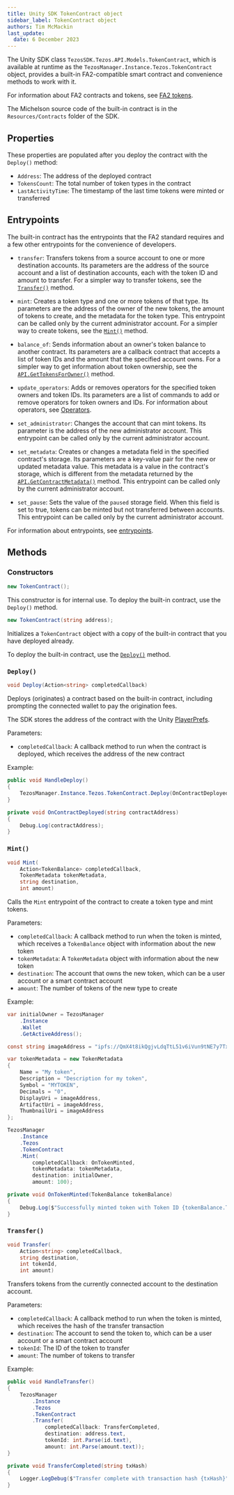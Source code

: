 ```yaml
---
title: Unity SDK TokenContract object
sidebar_label: TokenContract object
authors: Tim McMackin
last_update:
  date: 6 December 2023
---
```


The Unity SDK class `TezosSDK.Tezos.API.Models.TokenContract`, which is available at runtime as the `TezosManager.Instance.Tezos.TokenContract` object, provides a built-in FA2-compatible smart contract and convenience methods to work with it.

For information about FA2 contracts and tokens, see [FA2 tokens](../../architecture/tokens/FA2).

The Michelson source code of the built-in contract is in the `Resources/Contracts` folder of the SDK.

## Properties

These properties are populated after you deploy the contract with the `Deploy()` method:

- `Address`: The address of the deployed contract
- `TokensCount`: The total number of token types in the contract
- `LastActivityTime`: The timestamp of the last time tokens were minted or transferred

## Entrypoints

The built-in contract has the entrypoints that the FA2 standard requires and a few other entrypoints for the convenience of developers.

- `transfer`: Transfers tokens from a source account to one or more destination accounts.
Its parameters are the address of the source account and a list of destination accounts, each with the token ID and amount to transfer.
For a simpler way to transfer tokens, see the [`Transfer()`](#transfer) method.

- `mint`: Creates a token type and one or more tokens of that type.
Its parameters are the address of the owner of the new tokens, the amount of tokens to create, and the metadata for the token type.
This entrypoint can be called only by the current administrator account.
For a simpler way to create tokens, see the [`Mint()`](#mint) method.

- `balance_of`: Sends information about an owner's token balance to another contract.
Its parameters are a callback contract that accepts a list of token IDs and the amount that the specified account owns.
For a simpler way to get information about token ownership, see the [`API.GetTokensForOwner()`](./API#gettokensforowner) method.

- `update_operators`: Adds or removes operators for the specified token owners and token IDs.
Its parameters are a list of commands to add or remove operators for token owners and IDs.
For information about operators, see [Operators](../../architecture/tokens/FA2#operators).

- `set_administrator`: Changes the account that can mint tokens.
Its parameter is the address of the new administrator account.
This entrypoint can be called only by the current administrator account.

- `set_metadata`: Creates or changes a metadata field in the specified contract's storage.
Its parameters are a key-value pair for the new or updated metadata value.
This metadata is a value in the contract's storage, which is different from the metadata returned by the [`API.GetContractMetadata()`](./API#getcontractmetadata) method.
This entrypoint can be called only by the current administrator account.

- `set_pause`: Sets the value of the `paused` storage field.
When this field is set to true, tokens can be minted but not transferred between accounts.
This entrypoint can be called only by the current administrator account.

<!-- For examples of calling these entrypoints, see [Calling the built-in contract](../managing-contracts#calling-the-built-in-contract). -->
For information about entrypoints, see [entrypoints](../../smart-contracts/entrypoints).

## Methods

### Constructors

```csharp
new TokenContract();
```

This constructor is for internal use.
To deploy the built-in contract, use the `Deploy()` method.

```csharp
new TokenContract(string address);
```

Initializes a `TokenContract` object with a copy of the built-in contract that you have deployed already.

To deploy the built-in contract, use the [`Deploy()`](#deploy) method.

### `Deploy()`

```csharp
void Deploy(Action<string> completedCallback)
```

Deploys (originates) a contract based on the built-in contract, including prompting the connected wallet to pay the origination fees.

The SDK stores the address of the contract with the Unity [PlayerPrefs](https://docs.unity3d.com/ScriptReference/PlayerPrefs.html).

Parameters:

- `completedCallback`: A callback method to run when the contract is deployed, which receives the address of the new contract

Example:

```csharp
public void HandleDeploy()
{
    TezosManager.Instance.Tezos.TokenContract.Deploy(OnContractDeployed);
}

private void OnContractDeployed(string contractAddress)
{
    Debug.Log(contractAddress);
}
```

### `Mint()`

```csharp
void Mint(
    Action<TokenBalance> completedCallback,
    TokenMetadata tokenMetadata,
    string destination,
    int amount)
```

Calls the `Mint` entrypoint of the contract to create a token type and mint tokens.

Parameters:

- `completedCallback`: A callback method to run when the token is minted, which receives a `TokenBalance` object with information about the new token
- `tokenMetadata`: A `TokenMetadata` object with information about the new token
- `destination`: The account that owns the new token, which can be a user account or a smart contract account
- `amount`: The number of tokens of the new type to create

Example:

```csharp
var initialOwner = TezosManager
    .Instance
    .Wallet
    .GetActiveAddress();

const string imageAddress = "ipfs://QmX4t8ikQgjvLdqTtL51v6iVun9tNE7y7Txiw4piGQVNgK";

var tokenMetadata = new TokenMetadata
{
    Name = "My token",
    Description = "Description for my token",
    Symbol = "MYTOKEN",
    Decimals = "0",
    DisplayUri = imageAddress,
    ArtifactUri = imageAddress,
    ThumbnailUri = imageAddress
};

TezosManager
    .Instance
    .Tezos
    .TokenContract
    .Mint(
        completedCallback: OnTokenMinted,
        tokenMetadata: tokenMetadata,
        destination: initialOwner,
        amount: 100);

private void OnTokenMinted(TokenBalance tokenBalance)
{
    Debug.Log($"Successfully minted token with Token ID {tokenBalance.TokenId}");
}
```

### `Transfer()`

```csharp
void Transfer(
    Action<string> completedCallback,
    string destination,
    int tokenId,
    int amount)
```

Transfers tokens from the currently connected account to the destination account.

Parameters:

- `completedCallback`: A callback method to run when the token is minted, which receives the hash of the transfer transaction
- `destination`: The account to send the token to, which can be a user account or a smart contract account
- `tokenId`: The ID of the token to transfer
- `amount`: The number of tokens to transfer

Example:

```csharp
public void HandleTransfer()
{
    TezosManager
        .Instance
        .Tezos
        .TokenContract
        .Transfer(
            completedCallback: TransferCompleted,
            destination: address.text,
            tokenId: int.Parse(id.text),
            amount: int.Parse(amount.text));
}

private void TransferCompleted(string txHash)
{
    Logger.LogDebug($"Transfer complete with transaction hash {txHash}");
}
```
